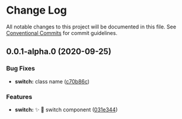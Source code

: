 # Change Log

All notable changes to this project will be documented in this file.
See [Conventional Commits](https://conventionalcommits.org) for commit guidelines.

## 0.0.1-alpha.0 (2020-09-25)


### Bug Fixes

* **switch:** class name ([c70b86c](https://github.com/belleui/belleui/commit/c70b86c892d3fe6a5ca4b8a7f8a2d8e02195b68b))


### Features

* **switch:** ✨ 🍿️ switch component ([031e344](https://github.com/belleui/belleui/commit/031e344c031f86b2563ee4c23132447959950173))
